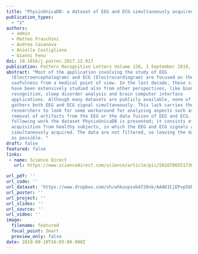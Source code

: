 ```yaml
---
title: "PhysioUnicaDB: a dataset of EEG and ECG simultaneously acquired"
publication_types:
  - "2"
authors:
  - admin
  - Matteo Fraschini
  - Andrea Casanova
  - Aniello Castiglione
  - Gianni Fenu
doi: 10.1016/j.patrec.2017.12.017
publication: Pattern Recognition Letters Volume 126, 1 September 2019, Pages 119-122
abstract: "Most of the application involving the study of EEG
  (Electroencephalogram) and ECG (Electrocardiogram) are focused on their
  usefulness from a medical point of view. In the last decade, these signals
  have been extensively studied also from other perspectives, like biometric
  recognition, sleep disorder analysis and brain computer interface
  applications. Although many datasets are publicly available, none of them
  gathers both EEG and ECG signal simultaneously. This lack carries the
  researchers to look for some workaround for analyzing aspects such as the
  removal of artifacts from the EEG or the data fusion of EEG and ECG. In the
  following work the dataset PhysioUnicaDB is presented; it consists of 22
  acquisition from healthy subjects, in which the EEG and ECG signals are
  simultaneously acquired. The data are not filtered, so leaving the data as raw
  as possible. "
draft: false
featured: false
links:
 - name: Science Direct
   url: https://www.sciencedirect.com/science/article/pii/S0167865517304634

url_pdf: ''
url_code: ''
url_dataset: 'https://www.dropbox.com/sh/whkuvpsxb4f26nk/AAAK1CjEPvp56NJ-SqV9-yEJa?dl=0'
url_poster: ''
url_project: ''
url_slides: ''
url_source: ''
url_video: ''
image:
  filename: featured
  focal_point: Smart
  preview_only: false
date: 2019-09-10T16:03:00.000Z
---
```

